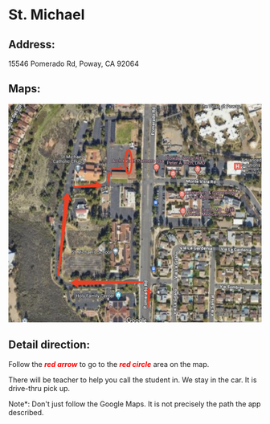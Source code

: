 # St. Michael

## Address: 
15546 Pomerado Rd, Poway, CA 92064

## Maps:
![St. Michael](St_Michael.jpg)

## Detail direction:

Follow the <span style="color:red">***red arrow***</span> to go to the <span style="color:red">***red circle***</span> area on the map. 

There will be teacher to help you call the student in. We stay in the car. It is drive-thru pick up.

Note*: Don't just follow the Google Maps. It is not precisely the path the app described. 